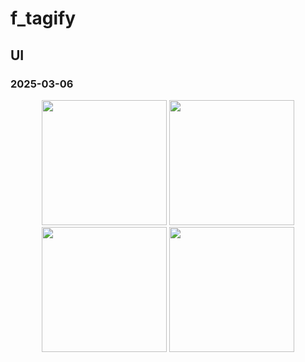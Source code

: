 # f_tagify

## UI

### 2025-03-06

<p align="center">
  <img src="https://github.com/user-attachments/assets/f41b7aec-8b96-484e-bd53-99bcf70d2ca1" width="200" />
  <img src="https://github.com/user-attachments/assets/c551089a-d84f-42b7-b85d-4b74a3714fdc" width="200" />
  <img src="https://github.com/user-attachments/assets/3db7db39-aba3-4665-8d1e-f5fc272a96ce" width="200" />
  <img src="https://github.com/user-attachments/assets/4a5bf433-a11e-4fbe-997a-2b90b13aead5" width="200" />
</p>
